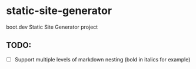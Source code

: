 # static-site-generator
boot.dev Static Site Generator project

## TODO:

- [ ] Support multiple levels of markdown nesting (bold in italics for example)
